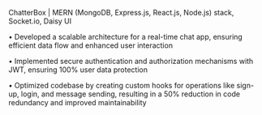 ChatterBox | MERN (MongoDB, Express.js, React.js, Node.js) stack, Socket.io, Daisy UI

• Developed a scalable architecture for a real-time chat app, ensuring efficient data flow and enhanced user interaction

• Implemented secure authentication and authorization mechanisms with JWT, ensuring 100% user data protection

• Optimized codebase by creating custom hooks for operations like sign-up, login, and message sending, resulting in a 50% reduction in code redundancy and improved maintainability
